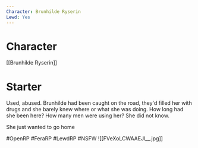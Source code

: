 ```yaml
---
Character: Brunhilde Ryserin
Lewd: Yes
---
```

# Character
[[Brunhilde Ryserin]]

# Starter
Used, abused. Brunhilde had been caught on the road, they'd filled her with drugs and she barely knew where or what she was doing. How long had she been here? How many men were using her? She did not know.

She just wanted to go home

#OpenRP #FeraRP #LewdRP  #NSFW
![[FVeXoLCWAAEJl__.jpg]]